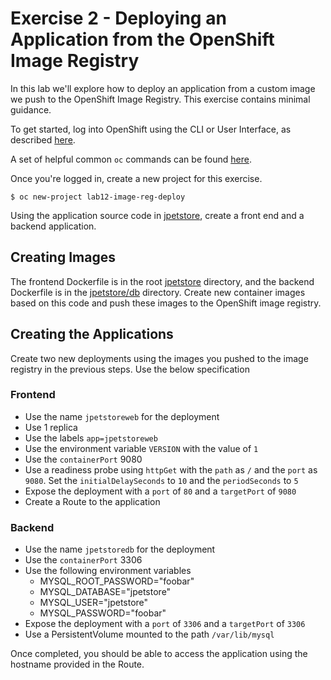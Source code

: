 # Exercise 2 - Deploying an Application from the OpenShift Image Registry

In this lab we'll explore how to deploy an application from a custom image we push to the OpenShift Image Registry. This exercise contains minimal guidance.

To get started, log into OpenShift using the CLI or User Interface, as described [here](../Getting-started/log-in-to-openshift.md).

A set of helpful common `oc` commands can be found [here](../Getting-started/oc-commands.md).

Once you're logged in, create a new project for this exercise.

```
$ oc new-project lab12-image-reg-deploy
```

Using the application source code in [jpetstore](jpetstore/), create a front end and a backend application. 

## Creating Images
The frontend Dockerfile is in the root [jpetstore](jpetstore/) directory, and the backend Dockerfile is in the [jpetstore/db](jpetstore/db/) directory. Create new container images based on this code and push these images to the OpenShift image registry.

## Creating the Applications
Create two new deployments using the images you pushed to the image registry in the previous steps. Use the below specification

### Frontend
- Use the name `jpetstoreweb` for the deployment
- Use 1 replica
- Use the labels `app=jpetstoreweb`
- Use the environment variable `VERSION` with the value of `1`
- Use the `containerPort` 9080
- Use a readiness probe using `httpGet` with the `path` as `/` and the `port` as `9080`. Set the `initialDelaySeconds` to `10` and the `periodSeconds` to `5`
- Expose the deployment with a `port` of `80` and a `targetPort` of `9080`
- Create a Route to the application

### Backend
- Use the name `jpetstoredb` for the deployment
- Use the `containerPort` 3306
- Use the following environment variables
    - MYSQL_ROOT_PASSWORD="foobar"
    - MYSQL_DATABASE="jpetstore"
    - MYSQL_USER="jpetstore"
    - MYSQL_PASSWORD="foobar"
- Expose the deployment with a `port` of `3306` and a `targetPort` of `3306`
- Use a PersistentVolume mounted to the path `/var/lib/mysql`


Once completed, you should be able to access the application using the hostname provided in the Route.